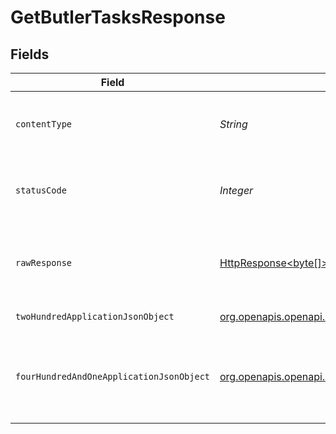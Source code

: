 # GetButlerTasksResponse


## Fields

| Field                                                                                                                                  | Type                                                                                                                                   | Required                                                                                                                               | Description                                                                                                                            |
| -------------------------------------------------------------------------------------------------------------------------------------- | -------------------------------------------------------------------------------------------------------------------------------------- | -------------------------------------------------------------------------------------------------------------------------------------- | -------------------------------------------------------------------------------------------------------------------------------------- |
| `contentType`                                                                                                                          | *String*                                                                                                                               | :heavy_check_mark:                                                                                                                     | HTTP response content type for this operation                                                                                          |
| `statusCode`                                                                                                                           | *Integer*                                                                                                                              | :heavy_check_mark:                                                                                                                     | HTTP response status code for this operation                                                                                           |
| `rawResponse`                                                                                                                          | [HttpResponse<byte[]>](https://docs.oracle.com/en/java/javase/11/docs/api/java.net.http/java/net/http/HttpResponse.html)               | :heavy_check_mark:                                                                                                                     | Raw HTTP response; suitable for custom response parsing                                                                                |
| `twoHundredApplicationJsonObject`                                                                                                      | [org.openapis.openapi.models.operations.GetButlerTasksResponseBody](../../models/operations/GetButlerTasksResponseBody.md)             | :heavy_minus_sign:                                                                                                                     | All butler tasks                                                                                                                       |
| `fourHundredAndOneApplicationJsonObject`                                                                                               | [org.openapis.openapi.models.operations.GetButlerTasksButlerResponseBody](../../models/operations/GetButlerTasksButlerResponseBody.md) | :heavy_minus_sign:                                                                                                                     | Unauthorized - Returned if the X-Plex-Token is missing from the header or query.                                                       |